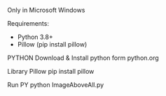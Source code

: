Only in Microsoft Windows

Requirements:
- Python 3.8+
- Pillow (pip install pillow)

PYTHON
Download & Install python form python.org

Library Pillow
pip install pillow

Run PY
python ImageAboveAll.py

